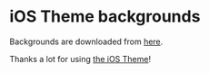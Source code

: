 # iOS Theme backgrounds

Backgrounds are downloaded from [here](https://9to5mac.com/2019/08/02/download-ios-13-homekit-home-app-wallpapers/).

Thanks a lot for using [the iOS Theme](https://github.com/basnijholt/lovelace-ios-themes/)!
